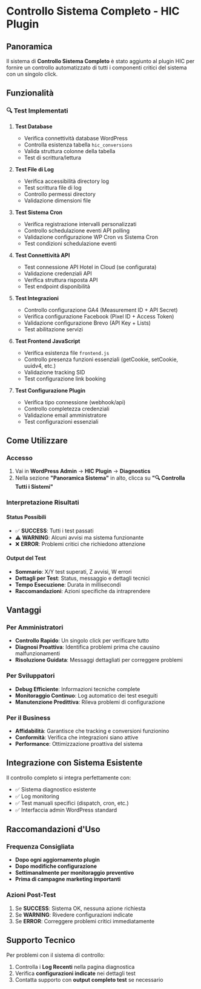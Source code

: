 # Controllo Sistema Completo - HIC Plugin

## Panoramica

Il sistema di **Controllo Sistema Completo** è stato aggiunto al plugin HIC per fornire un controllo automatizzato di tutti i componenti critici del sistema con un singolo click.

## Funzionalità

### 🔍 Test Implementati

1. **Test Database**
   - Verifica connettività database WordPress
   - Controlla esistenza tabella `hic_conversions`
   - Valida struttura colonne della tabella
   - Test di scrittura/lettura

2. **Test File di Log**
   - Verifica accessibilità directory log
   - Test scrittura file di log
   - Controllo permessi directory
   - Validazione dimensioni file

3. **Test Sistema Cron**
   - Verifica registrazione intervalli personalizzati
   - Controllo schedulazione eventi API polling
   - Validazione configurazione WP Cron vs Sistema Cron
   - Test condizioni schedulazione eventi

4. **Test Connettività API**
   - Test connessione API Hotel in Cloud (se configurata)
   - Validazione credenziali API
   - Verifica struttura risposta API
   - Test endpoint disponibilità

5. **Test Integrazioni**
   - Controllo configurazione GA4 (Measurement ID + API Secret)
   - Verifica configurazione Facebook (Pixel ID + Access Token)
   - Validazione configurazione Brevo (API Key + Lists)
   - Test abilitazione servizi

6. **Test Frontend JavaScript**
   - Verifica esistenza file `frontend.js`
   - Controllo presenza funzioni essenziali (getCookie, setCookie, uuidv4, etc.)
   - Validazione tracking SID
   - Test configurazione link booking

7. **Test Configurazione Plugin**
   - Verifica tipo connessione (webhook/api)
   - Controllo completezza credenziali
   - Validazione email amministratore
   - Test configurazioni essenziali

## Come Utilizzare

### Accesso
1. Vai in **WordPress Admin** → **HIC Plugin** → **Diagnostics**
2. Nella sezione **"Panoramica Sistema"** in alto, clicca su **"🔍 Controlla Tutti i Sistemi"**

### Interpretazione Risultati

#### Status Possibili
- ✅ **SUCCESS**: Tutti i test passati
- ⚠️ **WARNING**: Alcuni avvisi ma sistema funzionante  
- ❌ **ERROR**: Problemi critici che richiedono attenzione

#### Output del Test
- **Sommario**: X/Y test superati, Z avvisi, W errori
- **Dettagli per Test**: Status, messaggio e dettagli tecnici
- **Tempo Esecuzione**: Durata in millisecondi
- **Raccomandazioni**: Azioni specifiche da intraprendere

## Vantaggi

### Per Amministratori
- **Controllo Rapido**: Un singolo click per verificare tutto
- **Diagnosi Proattiva**: Identifica problemi prima che causino malfunzionamenti
- **Risoluzione Guidata**: Messaggi dettagliati per correggere problemi

### Per Sviluppatori  
- **Debug Efficiente**: Informazioni tecniche complete
- **Monitoraggio Continuo**: Log automatico dei test eseguiti
- **Manutenzione Predittiva**: Rileva problemi di configurazione

### Per il Business
- **Affidabilità**: Garantisce che tracking e conversioni funzionino
- **Conformità**: Verifica che integrazioni siano attive
- **Performance**: Ottimizzazione proattiva del sistema

## Integrazione con Sistema Esistente

Il controllo completo si integra perfettamente con:
- ✅ Sistema diagnostico esistente
- ✅ Log monitoring
- ✅ Test manuali specifici (dispatch, cron, etc.)
- ✅ Interfaccia admin WordPress standard

## Raccomandazioni d'Uso

### Frequenza Consigliata
- **Dopo ogni aggiornamento plugin**
- **Dopo modifiche configurazione**
- **Settimanalmente per monitoraggio preventivo**
- **Prima di campagne marketing importanti**

### Azioni Post-Test
1. Se **SUCCESS**: Sistema OK, nessuna azione richiesta
2. Se **WARNING**: Rivedere configurazioni indicate
3. Se **ERROR**: Correggere problemi critici immediatamente

## Supporto Tecnico

Per problemi con il sistema di controllo:
1. Controlla i **Log Recenti** nella pagina diagnostica
2. Verifica **configurazioni indicate** nei dettagli test
3. Contatta supporto con **output completo test** se necessario
